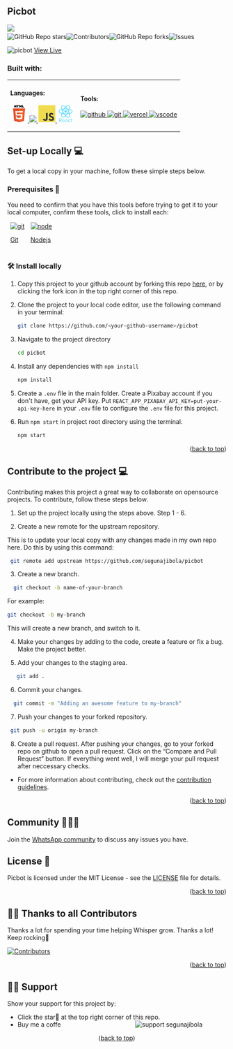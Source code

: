 <div id="top"></div>

<h2>Picbot</h2>
<pA web app to search for images, built with React and Pixabay API.</p>

<img src="https://user-images.githubusercontent.com/74687658/198902556-b97725f9-f963-4fef-b9a3-dfec671fa990.png" width="120px">

<!--
<p  align="center">
  ·
  <a href="https://github.com/Dun-sin/Whisper/issues/new?assignees=&labels=bug&template=bug.yml&title=%5BBUG%5D+%3Cdescription%3E">Report Bug</a>
  ·
  <a href="https://github.com/Dun-sin/Whisper/issues/new?assignees=&labels=feature&template=features.yml&title=%5BFEATURE%5D+%3Cdescription%3E">Request Feature</a> 
</p>
-->
<div style="display: flex;">
  <img alt="GitHub Repo stars" src="https://img.shields.io/github/stars/segunajibola/picbot?style=flat">
  <img alt="Contributors" src="https://img.shields.io/github/contributors/segunajibola/picbot?style=flat">
  <img alt="GitHub Repo forks" src="https://img.shields.io/github/forks/segunajibola/picbot?style=flat">
  <img alt="Issues" src="https://img.shields.io/github/issues/segunajibola/picbot?style=flat"> </br>
</div>

![picbot](https://user-images.githubusercontent.com/74687658/198054664-2db23f82-21d5-4a17-9dd3-0f1736b5c17f.png)
<a href="https://picbot.vercel.app/">View Live</a>

### Built with:
<table>
<tbody>
<tr>
  <td>
      <h4> Languages: </h4>
<p align="left">
 <a href="https://www.w3.org/html/" target="_blank">
  <img src="https://raw.githubusercontent.com/devicons/devicon/master/icons/html5/html5-original-wordmark.svg"  alt="html5" width="40" height="40"/>
 </a>
 <a href="https://tailwindcss.com/" target="_blank">
 <img style="height:50px" src="https://cdn.jsdelivr.net/gh/devicons/devicon/icons/tailwindcss/tailwindcss-plain.svg"/>
 </a>
 <a href="https://developer.mozilla.org/en-US/docs/Web/JavaScript" target="_blank">
  <img  src="https://raw.githubusercontent.com/devicons/devicon/master/icons/javascript/javascript-original.svg" alt="javascript" width="40" height="40"/>
 </a>
 <a href="https://reactjs.org/" target="_blank">
  <img src="https://raw.githubusercontent.com/devicons/devicon/master/icons/react/react-original-wordmark.svg"  alt="react" width="40" height="40"/>
 </a>
</p>
  </td>
  <td>
    <h4> Tools: </h4>
<p align="left">
 <a href="https://www.github.com" target="_blank">
   <img src="https://user-images.githubusercontent.com/74687658/198907572-90c2ab89-3272-4240-9eb2-84a7599545a1.png" alt="github" width="40" height="40">
 </a>
  <a href="https://git-scm.com/" target="_blank">
  <img src="https://www.vectorlogo.zone/logos/git-scm/git-scm-icon.svg" alt="git" width="40" height="40"/>
 </a>  
 <a href="https://www.vercel.com" target="_blank">
  <img src="https://user-images.githubusercontent.com/74687658/198904547-2153a30f-56d4-47cd-91f1-2951d39c52b8.png" alt="vercel" width="40" height="40"/>
 </a>
 <a href="https://code.visualstudio.com/download" target="_blank">
  <img src="https://cdn.jsdelivr.net/gh/devicons/devicon/icons/vscode/vscode-original.svg" alt="vscode" width="40" height="40"/>
 </a>
</p>
  </td>
</tr>
</table>

## Set-up Locally 💻

To get a local copy in your machine, follow these simple steps below.

### Prerequisites 📰

You need to confirm that you have this tools before trying to get it to your local computer, confirm these tools, click to install each:

<table style="border: none;" cellspacing="0" cellpadding="0">
 <tbody style="border: none;">
  <tr style="border: none;">
   <td style="border: none;">
 <a href="https://git-scm.com/downloads" target="_blank">
    <img src="https://www.vectorlogo.zone/logos/git-scm/git-scm-icon.svg" alt="git" width="40" height="40"/>
    <p>Git</p>
 </a>
   </td>
  <td style="border: none;">
 <a href="https://nodejs.org/en/download/" target="_blank">
    <img src="https://cdn.jsdelivr.net/gh/devicons/devicon/icons/nodejs/nodejs-plain-wordmark.svg" alt="node" width="40" height="40"/>
    <p>Nodejs</p>
 </a>
 </td>
</tr>
</tbody>
</table>

### 🛠️ Install locally

1. Copy this project to your github account by forking this repo [here](https://github.com/segunajibola/picbot/fork), or by clicking the fork icon in the top right corner of this repo.
2. Clone the project to your local code editor, use the following command in your terminal:

   ```bash
   git clone https://github.com/<your-github-username>/picbot
   ```

3. Navigate to the project directory

   ```bash
   cd picbot
   ```

4. Install any dependencies with `npm install`

   ```bash
   npm install
   ```
   
5. Create a `.env` file in the main folder. Create a Pixabay account if you don't have, get your API key. Put `REACT_APP_PIXABAY_API_KEY=put-your-api-key-here` in your `.env` file to configure the `.env` file for this project.

6. Run `npm start` in project root directory using the terminal.

   ```bash
   npm start
   ```
   
<p align="right">(<a href="#top">back to top</a>)</p>

## Contribute to the project 💻

Contributing makes this project a great way to collaborate on opensource projects. To contribute, follow these steps below.

1. Set up the project locally using the steps above. Step 1 - 6.

2. Create a new remote for the upstream repository.

This is to update your local copy with any changes made in my own repo here. Do this by using this command:

  ```bash
   git remote add upstream https://github.com/segunajibola/picbot 
   ```
3. Create a new branch.

 ```bash           
   git checkout -b name-of-your-branch          
   ```
   For example:
   ```bash           
   git checkout -b my-branch          
   ```
This will create a new branch, and switch to it.

4. Make your changes by adding to the code, create a feature or fix a bug. Make the project better.

5. Add your changes to the staging area.
```bash           
   git add .        
   ```
6. Commit your changes.
 ```bash           
   git commit -m "Adding an awesome feature to my-branch"      
   ```          
7. Push your changes to your forked repository.
  ```bash           
   git push -u origin my-branch      
   ```
8. Create a pull request.
After pushing your changes, go to your forked repo on github to open a pull request. Click on the “Compare and Pull Request” button. If everything went well, I will merge your pull request after neccessary checks.

- For more information about contributing, check out the [contribution guidelines](/CONTRIBUTING.md).

<p align="right">(<a href="#top">back to top</a>)</p>

## Community 👨‍👩‍👦

Join the [WhatsApp community](https://chat.whatsapp.com/E57KqFYQK9B1woySXTaqKr) to discuss any issues you have.

## License 🧾

Picbot is licensed under the MIT License - see the [LICENSE](LICENSE) file for details.

<p align="right">(<a href="#top">back to top</a>)</p>

## 💪🏽 Thanks to all Contributors

Thanks a lot for spending your time helping Whisper grow. Thanks a lot! Keep rocking🍻

[![Contributors](https://contrib.rocks/image?repo=segunajibola/picbot)](https://github.com/segunajibola/picbot/graphs/contributors)

<p align="right">(<a href="#top">back to top</a>)</p>

## 🙏🏽 Support

Show your support for this project by:

- Click the star🌟 at the top right corner of this repo.
- Buy me a coffe <a href="https://www.buymeacoffee.com/segunajibola"> <img align="right" src="https://cdn.buymeacoffee.com/buttons/v2/default-yellow.png" height="50" width="210" alt="support segunajibola" /></a>

<p align="right">(<a href="#top">back to top</a>)</p>





